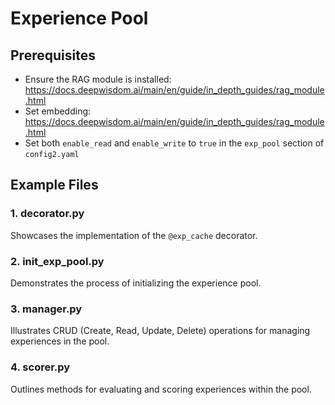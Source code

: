# Experience Pool

## Prerequisites
- Ensure the RAG module is installed: https://docs.deepwisdom.ai/main/en/guide/in_depth_guides/rag_module.html
- Set embedding: https://docs.deepwisdom.ai/main/en/guide/in_depth_guides/rag_module.html
- Set both `enable_read` and `enable_write` to `true` in the `exp_pool` section of `config2.yaml`

## Example Files

### 1. decorator.py
Showcases the implementation of the `@exp_cache` decorator.

### 2. init_exp_pool.py
Demonstrates the process of initializing the experience pool.

### 3. manager.py
Illustrates CRUD (Create, Read, Update, Delete) operations for managing experiences in the pool.

### 4. scorer.py
Outlines methods for evaluating and scoring experiences within the pool.
